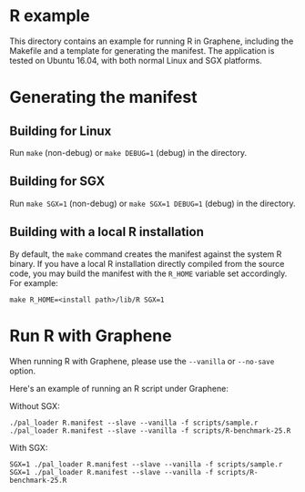 # R example

This directory contains an example for running R in Graphene, including the
Makefile and a template for generating the manifest. The application is
tested on Ubuntu 16.04, with both normal Linux and SGX platforms.

# Generating the manifest

## Building for Linux

Run `make` (non-debug) or `make DEBUG=1` (debug) in the directory.

## Building for SGX

Run `make SGX=1` (non-debug) or `make SGX=1 DEBUG=1` (debug) in the directory.

## Building with a local R installation

By default, the `make` command creates the manifest against the system R binary.
If you have a local R installation directly compiled from the source code, you
may build the manifest with the `R_HOME` variable set accordingly. For example:

```
make R_HOME=<install path>/lib/R SGX=1
```

# Run R with Graphene

When running R with Graphene, please use the `--vanilla` or `--no-save` option.

Here's an example of running an R script under Graphene:

Without SGX:
```
./pal_loader R.manifest --slave --vanilla -f scripts/sample.r
./pal_loader R.manifest --slave --vanilla -f scripts/R-benchmark-25.R
```

With SGX:
```
SGX=1 ./pal_loader R.manifest --slave --vanilla -f scripts/sample.r
SGX=1 ./pal_loader R.manifest --slave --vanilla -f scripts/R-benchmark-25.R
```
